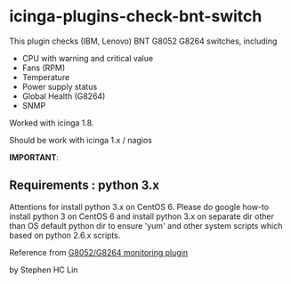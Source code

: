 # icinga-plugins-check-bnt-switch

This plugin checks (IBM, Lenovo) BNT G8052 G8264 switches, including

- CPU with warning and critical value
- Fans (RPM)
- Temperature
- Power supply status
- Global Health (G8264)
- SNMP



Worked with icinga 1.8.

Should be work with icinga 1.x / nagios


**IMPORTANT**: 
## Requirements : python 3.x

Attentions for install python 3.x on CentOS 6.  Please do google how-to install python 3 on CentOS 6 and install python 3.x on separate dir other than OS default python dir to ensure 'yum' and other system scripts which based on python 2.6.x scripts.


Reference from [G8052/G8264 monitoring plugin](https://exchange.nagios.org/directory/Plugins/Hardware/Network-Gear/Others/G8052-2FG8264-monitoring-plugin/details)

by Stephen HC Lin
